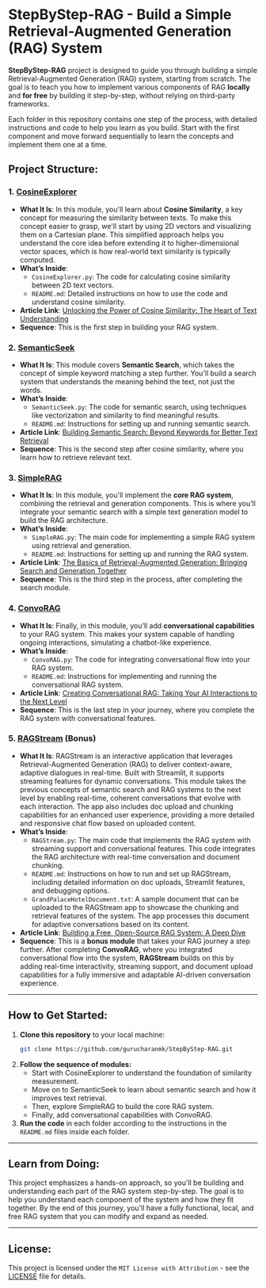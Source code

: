 # StepByStep-RAG - Build a Simple Retrieval-Augmented Generation (RAG) System

**StepByStep-RAG** project is designed to guide you through building a simple Retrieval-Augmented Generation (RAG) system, starting from scratch. The goal is to teach you how to implement various components of RAG **locally** and **for free** by building it step-by-step, without relying on third-party frameworks.

Each folder in this repository contains one step of the process, with detailed instructions and code to help you learn as you build. Start with the first component and move forward sequentially to learn the concepts and implement them one at a time.

## Project Structure:

### 1. [CosineExplorer](./CosineExplorer) 
   - **What It Is**: In this module, you'll learn about **Cosine Similarity**, a key concept for measuring the similarity between texts. To make this concept easier to grasp, we'll start by using 2D vectors and visualizing them on a Cartesian plane. This simplified approach helps you understand the core idea before extending it to higher-dimensional vector spaces, which is how real-world text similarity is typically computed.
   - **What’s Inside**:
     - `CosineExplorer.py`: The code for calculating cosine similarity between 2D text vectors.
     - `README.md`: Detailed instructions on how to use the code and understand cosine similarity.
   - **Article Link**: [Unlocking the Power of Cosine Similarity: The Heart of Text Understanding](https://medium.com/@charan4u/unlocking-the-power-of-cosine-similarity-the-heart-of-text-understanding-eed427df745a)
   - **Sequence**: This is the first step in building your RAG system.


### 2. [SemanticSeek](./SemanticSeek)
   - **What It Is**: This module covers **Semantic Search**, which takes the concept of simple keyword matching a step further. You'll build a search system that understands the meaning behind the text, not just the words.
   - **What’s Inside**:
     - `SemanticSeek.py`: The code for semantic search, using techniques like vectorization and similarity to find meaningful results.
     - `README.md`: Instructions for setting up and running semantic search.
   - **Article Link**: [Building Semantic Search: Beyond Keywords for Better Text Retrieval](https://medium.com/@charan4u/building-semantic-search-beyond-keywords-for-better-text-retrieval-b7a27d9d4f8f)
   - **Sequence**: This is the second step after cosine similarity, where you learn how to retrieve relevant text.

### 3. [SimpleRAG](./SimpleRAG)
   - **What It Is**: In this module, you'll implement the **core RAG system**, combining the retrieval and generation components. This is where you’ll integrate your semantic search with a simple text generation model to build the RAG architecture.
   - **What’s Inside**:
     - `SimpleRAG.py`: The main code for implementing a simple RAG system using retrieval and generation.
     - `README.md`: Instructions for setting up and running the RAG system.
   - **Article Link**: [The Basics of Retrieval-Augmented Generation: Bringing Search and Generation Together](https://medium.com/@charan4u/the-basics-of-retrieval-augmented-generation-bringing-search-and-generation-together-ee043a8effa5)
   - **Sequence**: This is the third step in the process, after completing the search module.

### 4. [ConvoRAG](./ConvoRAG) 
   - **What It Is**: Finally, in this module, you’ll add **conversational capabilities** to your RAG system. This makes your system capable of handling ongoing interactions, simulating a chatbot-like experience.
   - **What’s Inside**:
     - `ConvoRAG.py`: The code for integrating conversational flow into your RAG system.
     - `README.md`: Instructions for implementing and running the conversational RAG system.
   - **Article Link**: [Creating Conversational RAG: Taking Your AI Interactions to the Next Level](https://medium.com/@charan4u/creating-conversational-rag-taking-your-ai-interactions-to-the-next-level-6b188f945cfe)
   - **Sequence**: This is the last step in your journey, where you complete the RAG system with conversational features.

### 5. [RAGStream](./RAGStream) (Bonus)
   - **What It Is**: RAGStream is an interactive application that leverages Retrieval-Augmented Generation (RAG) to deliver context-aware, adaptive dialogues in real-time. Built with Streamlit, it supports streaming features for dynamic conversations. This module takes the previous concepts of semantic search and RAG systems to the next level by enabling real-time, coherent conversations that evolve with each interaction. The app also includes doc upload and chunking capabilities for an enhanced user experience, providing a more detailed and responsive chat flow based on uploaded content.
   - **What’s Inside**:
     - `RAGStream.py`: The main code that implements the RAG system with streaming support and conversational features. This code integrates the RAG architecture with real-time conversation and document chunking.
     - `README.md`: Instructions on how to run and set up RAGStream, including detailed information on doc uploads, Streamlit features, and debugging options.
     - `GrandPalaceHotelDocument.txt`: A sample document that can be uploaded to the RAGStream app to showcase the chunking and retrieval features of the system. The app processes this document for adaptive conversations based on its content.
   - **Article Link**: [Building a Free, Open-Source RAG System: A Deep Dive](https://medium.com/@charan4u/building-a-free-open-source-rag-system-a-deep-dive-bed4b59ee6b6)
   - **Sequence**: This is a **bonus module** that takes your RAG journey a step further. After completing **ConvoRAG**, where you integrated conversational flow into the system, **RAGStream** builds on this by adding real-time interactivity, streaming support, and document upload capabilities for a fully immersive and adaptable AI-driven conversation experience.

---

## How to Get Started:

1. **Clone this repository** to your local machine:
   ```bash
   git clone https://github.com/gurucharanmk/StepByStep-RAG.git
   ```
2. **Follow the sequence of modules:**
    - Start with CosineExplorer to understand the foundation of similarity measurement.
    - Move on to SemanticSeek to learn about semantic search and how it improves text retrieval.
    - Then, explore SimpleRAG to build the core RAG system.
    - Finally, add conversational capabilities with ConvoRAG.
3. **Run the code** in each folder according to the instructions in the `README.md` files inside each folder.

---

##  Learn from Doing:
This project emphasizes a hands-on approach, so you'll be building and understanding each part of the RAG system step-by-step. The goal is to help you understand each component of the system and how they fit together. By the end of this journey, you'll have a fully functional, local, and free RAG system that you can modify and expand as needed.

---

##   License:
This project is licensed under the `MIT License with Attribution` - see the [LICENSE](LICENSE) file for details.
